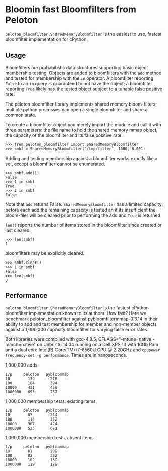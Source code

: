 # Bloomin fast Bloomfilters from Peloton 

`peloton_bloomfilter.SharedMemoryBloomfilter` is the easiest to use,
fastest bloomfilter implementation for cPython.


##  Usage

Bloomfilters are probabilistic data structures supporting basic object
membership testing.  Objects are added to bloomfilters with the `add`
method and tested for membership with the `in` operator.  A
bloomfilter reporting `False` to an `in` query is guaranteed to not
have the object; a bloomfilter reporting `True` likely has the tested
object subject to a tunable false positive rate.

The peloton bloomfilter library implements shared memory bloom-filters;
multiple python processes can open a single bloomfilter and share a
common state.

To create a bloomfilter object you merely import the module and call
it with three parameters: the file name to hold the shared memory mmap
object, the capacity of the bloomfilter and its false positive rate.


```
>>> from peloton_bloomfilter import SharedMemoryBloomfilter
>>> smbf = SharedMemoryBloomfilter("/tmp/filter", 1000, 0.001)
```

Adding and testing membership against a bloomfilter works exactly like
a set, except a bloomfilter cannot be enumerated.

```
>>> smbf.add(1)
False
>>> 1 in smbf
True
>>> 2 in smbf
False
```

Note that `add` returns False.  `SharedMemoryBloomfilter` has a
limited capacity; before each add the remaining capacity is tested an
if its insufficient the bloom-filer will be cleared prior to
performing the add and `True` is returned

`len()` reports the number of items stored in the bloomfilter since
created or last cleared.

```
>>> len(smbf)
1
```

bloomfilters may be explicitly cleared. 

```
>>> smbf.clear()
>>> 1 in smbf
False
>>> len(smbf)
0
```


## Performance

`peloton_bloomfilter.SharedMemoryBloomfilter` is the fastest cPython
bloomfilter implementation known to its authors.  How fast?  Here we
benchmark peloton_bloomfilter against pybloomfiltermmap-0.3.14 in
their ability to add and test membership for member and non-member
objects against a 1,000,000 capacity bloomfilter for varying false
error rates.

Both libraries were compiled with gcc-4.8.5, CFLAGS="-mtune=native
-march=native" on Unbuntu 14.04 running on a Dell XPS 13 with 16Gb Ram
and a dual core Intel(R) Core(TM) i7-6560U CPU @ 2.20GHz and `cpupower
frequency-set -g performance`.  Times are in nanoseconds.


1,000,000 adds

```
1/p     peloton   pybloommap
10        139       276
100       184       394 
10000     431       459
1000000   693       757
```

1,000,000 membership tests, existing items

```
1/p     peloton   pybloommap
10        87        224
100       114       352
10000     307       424
1000000   523       671
```

1,000,000 membership tests, absent items

```
1/p     peloton   pybloommap
10        81        209
100       82        222
10000     102       159
1000000   119       179 
```





